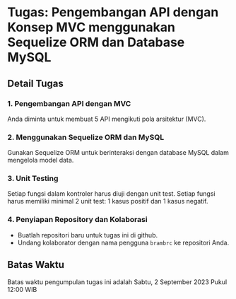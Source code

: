 # Tugas: Pengembangan API dengan Konsep MVC menggunakan Sequelize ORM dan Database MySQL

## Detail Tugas

### 1. Pengembangan API dengan MVC
Anda diminta untuk membuat 5 API mengikuti pola arsitektur (MVC).

### 2. Menggunakan Sequelize ORM dan MySQL
Gunakan Sequelize ORM untuk berinteraksi dengan database MySQL dalam mengelola model data.

### 3. Unit Testing
Setiap fungsi dalam kontroler harus diuji dengan unit test. Setiap fungsi harus memiliki minimal 2 unit test: 1 kasus positif dan 1 kasus negatif.

### 4. Penyiapan Repository dan Kolaborasi
- Buatlah repositori baru untuk tugas ini di github.
- Undang kolaborator dengan nama pengguna `brambrc` ke repositori Anda.

## Batas Waktu
Batas waktu pengumpulan tugas ini adalah Sabtu, 2 September 2023 Pukul 12:00 WIB

